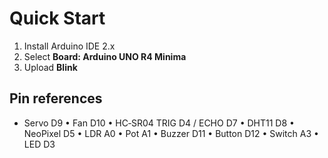 # Quick Start
1. Install Arduino IDE 2.x
2. Select **Board: Arduino UNO R4 Minima**
3. Upload **Blink**

## Pin references
- Servo D9 • Fan D10 • HC‑SR04 TRIG D4 / ECHO D7 • DHT11 D8 • NeoPixel D5 • LDR A0 • Pot A1 • Buzzer D11 • Button D12 • Switch A3 • LED D3
